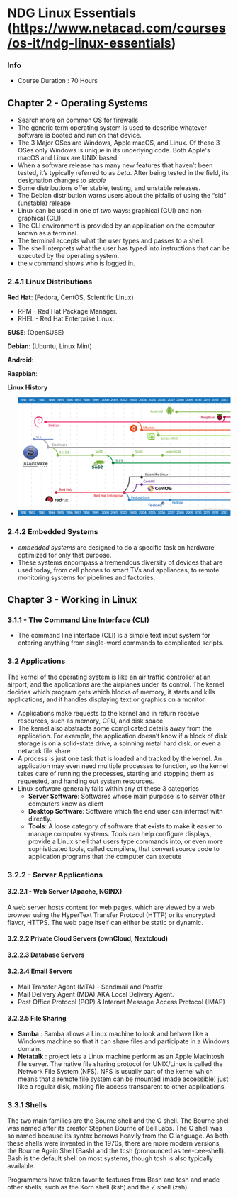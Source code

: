 # NDG Linux Essentials (https://www.netacad.com/courses/os-it/ndg-linux-essentials)
### Info
* Course Duration : 70 Hours

## Chapter 2 - Operating Systems
* Search more on common OS for firewalls
* The generic term operating system is used to describe whatever software is booted and run on that device.
* The 3 Major OSes are Windows, Apple macOS, and Linux. Of these 3 OSes only Windows is unique in its underlying code. Both Apple's macOS and Linux are UNIX based.
* When a software release has many new features that haven’t been tested, it’s typically referred to as *beta*. After being tested in the field, its designation changes to *stable*
* Some distributions offer stable, testing, and unstable releases.
* The Debian distribution warns users about the pitfalls of using the “sid” (unstable) release
* Linux can be used in one of two ways: graphical (GUI) and non-graphical (CLI).
* The CLI environment is provided by an application on the computer known as a terminal.
* The terminal accepts what the user types and passes to a shell. 
* The shell interprets what the user has typed into instructions that can be executed by the operating system.
* the `w` command shows who is logged in.

### 2.4.1 Linux Distributions
**Red Hat**: (Fedora, CentOS, Scientific Linux)
* RPM - Red Hat Package Manager.
* RHEL - Red Hat Enterprise Linux.

**SUSE**: (OpenSUSE)

**Debian**: (Ubuntu, Linux Mint)

**Android**: 

**Raspbian**:

**Linux History**
* ![Linux History Map](./ndg_linux_essentials/LEv2_2_3.png)

### 2.4.2 Embedded Systems
* *embedded systems*  are designed to do a specific task on hardware optimized for only that purpose. 
* These systems encompass a tremendous diversity of devices that are used today, from cell phones to smart TVs and appliances, to remote monitoring systems for pipelines and factories.

## Chapter 3 - Working in Linux
### 3.1.1 - The Command Line Interface (CLI) 
* The command line interface (CLI) is a simple text input system for entering anything from single-word commands to complicated scripts.
### 3.2 Applications
The kernel of the operating system is like an air traffic controller at an airport, and the applications are the airplanes under its control. The kernel decides which program gets which blocks of memory, it starts and kills applications, and it handles displaying text or graphics on a monitor
* Applications make requests to the kernel and in return receive resources, such as memory, CPU, and disk space
* The kernel also abstracts some complicated details away from the application. For example, the application doesn’t know if a block of disk storage is on a solid-state drive, a spinning metal hard disk, or even a network file share
* A process is just one task that is loaded and tracked by the kernel. An application may even need multiple processes to function, so the kernel takes care of running the processes, starting and stopping them as requested, and handing out system resources.
* Linux software generally falls within any of these 3 categories
  * **Server Software**:  Softwares whose main purpose is to server other computers know as client
  * **Desktop Software**: Software which the end user can interract with directly.
  * **Tools**: A loose category of software that exists to make it easier to manage computer systems. Tools can help configure displays, provide a Linux shell that users type commands into, or even more sophisticated tools, called compilers, that convert source code to application programs that the computer can execute
### 3.2.2 - Server Applications
#### 3.2.2.1 - Web Server (Apache, NGINX) 
A web server hosts content for web pages, which are viewed by a web browser using the HyperText Transfer Protocol (HTTP) or its encrypted flavor, HTTPS. The web page itself can either be static or dynamic.

#### 3.2.2.2 Private Cloud Servers (ownCloud, Nextcloud)
#### 3.2.2.3 Database Servers
#### 3.2.2.4 Email Servers
* Mail Transfer Agent (MTA) - Sendmail and Postfix
* Mail Delivery Agent (MDA) AKA Local Delivery Agent.
* Post Office Protocol (POP) & Internet Message Access Protocol (IMAP)
#### 3.2.2.5 File Sharing 
* **Samba** : Samba allows a Linux machine to look and behave like a Windows machine so that it can share files and participate in a Windows domain.
* **Netatalk** : project lets a Linux machine perform as an Apple Macintosh file server. The native file sharing protocol for UNIX/Linux is called the Network File System (NFS). NFS is usually part of the kernel which means that a remote file system can be mounted (made accessible) just like a regular disk, making file access transparent to other applications.

### 3.3.1 Shells
The two main families are the Bourne shell and the C shell. The Bourne shell was named after its creator Stephen Bourne of Bell Labs. The C shell was so named because its syntax borrows heavily from the C language. As both these shells were invented in the 1970s, there are more modern versions, the Bourne Again Shell (Bash) and the tcsh (pronounced as tee-cee-shell). Bash is the default shell on most systems, though tcsh is also typically available.

Programmers have taken favorite features from Bash and tcsh and made other shells, such as the Korn shell (ksh) and the Z shell (zsh). 
